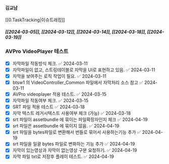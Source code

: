 

#### 김교남


[[0.TaskTracking|이슈트래킹]] 


##### [[2024-03-05]], [[2024-03-12]], [[2024-03-14]], [[2024-03-18]], [[2024-03-19]]
### AVPro VideoPlayer 테스트 
- [x] 자막파일 작동방식 체크. ✅ 2024-03-11
- [x] 자막파일이 없고, 스트링테이블로 자막을 UI로 표현하고 있음. ✅ 2024-03-11
- [x] 자막을 보여주는 로직 작업이 필요. ✅ 2024-03-11
- [x] btsw1 의 VideoController_Common 파일에서 자막처리 소스 참고 ✅ 2024-03-11
- [x] AVPro videoplayer 적용 테스트. ✅ 2024-03-15
- [x] 자막파일 작동여부 체크. ✅ 2024-03-15
- [x] SRT 파일 적용 테스트 ✅ 2024-03-18
- [x] 자막 텍스트 레거시텍스트 사용여부 체크 (가능) ✅ 2024-03-18
- [x] srt 파일이 assetbundle 에 묶이는 파일확장자인지 체크 ✅ 2024-04-19
- [x] srt 파일은 assetbundle 에 묶이지 않음. ✅ 2024-04-19
- [x] srt 파일을 bytes파일로 변환해서 번들로 묶어서 사용하는기능 추가 ✅ 2024-04-19
- [x] srt 파일을 일괄 bytes 파일로 변화하는 기능 추가 ✅ 2024-04-19
- [x] 자막이 있는영상과 자막이 없는영상 구분 요청하기. ✅ 2024-04-19
- [x] 자막 파일 txt로 저장후 플레이 테스트. ✅ 2024-04-19
